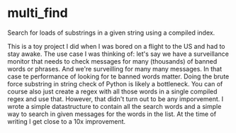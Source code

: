 # multi_find
Search for loads of substrings in a given string using a compiled index.

This is a toy project I did when I was bored on a flight to the US and had to stay awake.
The use case I was thinking of: let's say we have a surveillance monitor that needs to check messages
for many (thousands) of banned words or phrases. And we're surveilling for many many messages.
In that case te performance of looking for te banned words matter. Doing the brute force substring in string check of Python is likely a bottleneck.
You can of course also just create a regex with all those words in a single compiled regex and use that. However, that didn't turn out to be any imporvement.
I wrote a simple datastructure to contain all the search words and a simple way to search in given messages for the words in the list.
At the time of writing I get close to a 10x improvement.

